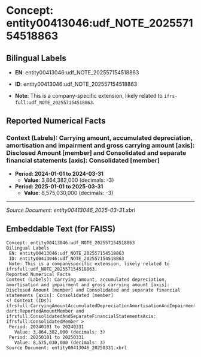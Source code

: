 # Concept: entity00413046:udf_NOTE_202557154518863

## Bilingual Labels
- **EN**: entity00413046:udf_NOTE_202557154518863

- **ID**: entity00413046:udf_NOTE_202557154518863
- **Note**: This is a company-specific extension, likely related to `ifrs-full:udf_NOTE_202557154518863`.

## Reported Numerical Facts

### **Context (Labels): Carrying amount, accumulated depreciation, amortisation and impairment and gross carrying amount [axis]: Disclosed Amount [member] and Consolidated and separate financial statements [axis]: Consolidated [member]**
<!-- Context (IDs): ifrs-full:CarryingAmountAccumulatedDepreciationAmortisationAndImpairmentAndGrossCarryingAmountAxis: dart:ReportedAmountMember and ifrs-full:ConsolidatedAndSeparateFinancialStatementsAxis: ifrs-full:ConsolidatedMember -->
- **Period: 2024-01-01 to 2024-03-31**
  - **Value**: 3,864,382,000 (decimals: -3)
- **Period: 2025-01-01 to 2025-03-31**
  - **Value**: 8,575,030,000 (decimals: -3)

---
*Source Document: entity00413046_2025-03-31.xbrl*
## Embeddable Text (for FAISS)
```text
Concept: entity00413046:udf_NOTE_202557154518863
Bilingual Labels
 EN: entity00413046:udf_NOTE_202557154518863
 ID: entity00413046:udf_NOTE_202557154518863
 Note: This is a companyspecific extension, likely related to ifrsfull:udf_NOTE_202557154518863.
Reported Numerical Facts
Context (Labels): Carrying amount, accumulated depreciation, amortisation and impairment and gross carrying amount [axis]: Disclosed Amount [member] and Consolidated and separate financial statements [axis]: Consolidated [member]
<! Context (IDs): ifrsfull:CarryingAmountAccumulatedDepreciationAmortisationAndImpairmentAndGrossCarryingAmountAxis: dart:ReportedAmountMember and ifrsfull:ConsolidatedAndSeparateFinancialStatementsAxis: ifrsfull:ConsolidatedMember >
 Period: 20240101 to 20240331
   Value: 3,864,382,000 (decimals: 3)
 Period: 20250101 to 20250331
   Value: 8,575,030,000 (decimals: 3)
Source Document: entity00413046_20250331.xbrl
```